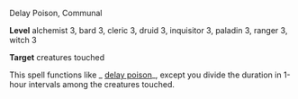 Delay Poison, Communal

**Level** alchemist 3, bard 3, cleric 3, druid 3, inquisitor 3, paladin 3, ranger 3, witch 3

**Target** creatures touched

This spell functions like _ [delay poison](/pathfinderRPG/prd/spells/delayPoison.html#_delay-poison)_, except you divide the duration in 1-hour intervals among the creatures touched.

